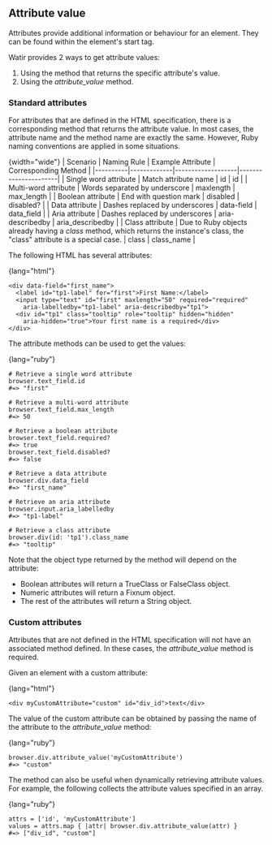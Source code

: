 ## Attribute value

Attributes provide additional information or behaviour for an element. They can be found within the element's start tag.

Watir provides 2 ways to get attribute values:

1. Using the method that returns the specific attribute's value.
2. Using the _attribute_value_ method.

### Standard attributes

For attributes that are defined in the HTML specification, there is a corresponding method that returns the attribute value. In most cases, the attribute name and the method name are exactly the same. However, Ruby naming conventions are applied in some situations.

{width="wide"}
| Scenario | Naming Rule | Example Attribute | Corresponding Method |
|----------|-------------|-------------------|----------------------|
| Single word attribute | Match attribute name | id | id |
| Multi-word attribute | Words separated by underscore | maxlength | max_length |
| Boolean attribute | End with question mark | disabled | disabled? |
| Data attribute | Dashes replaced by underscores | data-field | data_field |
| Aria attribute | Dashes replaced by underscores | aria-describedby | aria_describedby |
| Class attribute | Due to Ruby objects already having a _class_ method, which returns the instance's class, the "class" attribute is a special case. | class | class_name |

The following HTML has several attributes:

{lang="html"}
~~~~~~~~
<div data-field="first_name">
  <label id="tp1-label" for="first">First Name:</label>
  <input type="text" id="first" maxlength="50" required="required"
    aria-labelledby="tp1-label" aria-describedby="tp1">
  <div id="tp1" class="tooltip" role="tooltip" hidden="hidden"
    aria-hidden="true">Your first name is a required</div>
</div>
~~~~~~~~

The attribute methods can be used to get the values:

{lang="ruby"}
~~~~~~~~
# Retrieve a single word attribute
browser.text_field.id
#=> "first"

# Retrieve a multi-word attribute
browser.text_field.max_length
#=> 50

# Retrieve a boolean attribute
browser.text_field.required?
#=> true
browser.text_field.disabled?
#=> false

# Retrieve a data attribute
browser.div.data_field
#=> "first_name"

# Retrieve an aria attribute
browser.input.aria_labelledby
#=> "tp1-label"

# Retrieve a class attribute
browser.div(id: 'tp1').class_name
#=> "tooltip"
~~~~~~~~

Note that the object type returned by the method will depend on the attribute:

* Boolean attributes will return a TrueClass or FalseClass object.
* Numeric attributes will return a Fixnum object.
* The rest of the attributes will return a String object.

### Custom attributes

Attributes that are not defined in the HTML specification will not have an associated method defined. In these cases, the _attribute_value_ method is required.

Given an element with a custom attribute:

{lang="html"}
~~~~~~~~
<div myCustomAttribute="custom" id="div_id">text</div>
~~~~~~~~

The value of the custom attribute can be obtained by passing the name of the attribute to the _attribute_value_ method:

{lang="ruby"}
~~~~~~~~
browser.div.attribute_value('myCustomAttribute')
#=> "custom"
~~~~~~~~

The method can also be useful when dynamically retrieving attribute values. For example, the following collects the attribute values specified in an array.

{lang="ruby"}
~~~~~~~~
attrs = ['id', 'myCustomAttribute']
values = attrs.map { |attr| browser.div.attribute_value(attr) }
#=> ["div_id", "custom"]
~~~~~~~~